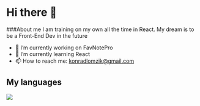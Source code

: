 # Hi there 👋


###About me
I am training on my own all the time in React. My dream is to be a Front-End Dev in the future

- 🔭 I’m currently working on FavNotePro
- 🌱 I’m currently learning React
- 📫 How to reach me: konradlomzik@gmail.com

## My languages
<a href="https://github.com/Koxer1/convoychat">
  <img align="center" src="https://github-readme-stats.vercel.app/api/top-langs/?username=koxer1&hide_title=1&hide=Shell&layout=compact" />
</a>

<!--
**Koxer1/Koxer1** is a ✨ _special_ ✨ repository because its `README.md` (this file) appears on your GitHub profile.

Here are some ideas to get you started:

- 🔭 I’m currently working on FavNotePro
- 🌱 I’m currently learning React
- 👯 I’m looking to collaborate on ...
- 📫 How to reach me: konradlomzik@gmail.com
-->
